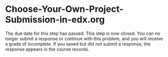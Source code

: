 # Choose-Your-Own-Project-Submission-in-edx.org
The due date for this step has passed. This step is now closed. You can no longer submit a response or continue with this problem, and you will receive a grade of Incomplete. If you saved but did not submit a response, the response appears in the course records.
